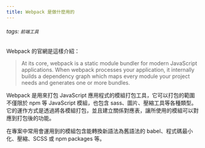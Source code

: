 ```yaml
---
title: Webpack 是做什麼用的
---
```

###### tags: `前端工具`

Webpack 的官網是這樣介紹：
>At its core, webpack is a static module bundler for modern JavaScript applications. When webpack processes your application, it internally builds a dependency graph which maps every module your project needs and generates one or more bundles.

Webpack 是用來打包 JavaScript 應用程式的模組打包工具，它可以打包的範圍不僅限於 npm 等 JavaScript 模組，也包含 sass、圖片、壓縮工具等各種類型。
它的運作方式是透過將各模組打包，並且建立關係對應表，讓所使用的模組可以對應到打包後的功能。

在專案中常用會運用到的模組包含能轉換新語法為舊語法的 babel、程式碼最小化、壓縮、SCSS 或 npm packages 等。